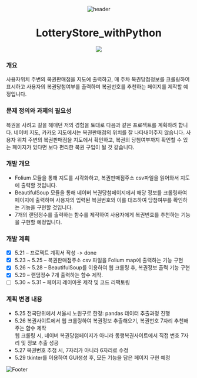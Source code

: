<div align=center>

![header](https://capsule-render.vercel.app/api?type=Waving&color=gradient&height=300&section=header&text=Python%20Lottery%20Store&fontSize=70&animation=fadeIn&fontColor=FFFFFF)

  # LotteryStore_withPython
<img src="https://img.shields.io/badge/Python-3776AB?style=flat-square&logo=python&logoColor=ffffff"/></a>
  
<div align=left>
 
### 개요
  사용자위치 주변의 복권판매점을 지도에 출력하고, 매 주차 복권당첨정보를 크롤링하여 표시하고 사용자의 복권당첨여부를 출력하며 복권번호를 추천하는 페이지를 제작할 예정입니다.
  
### 문제 정의와 과제의 필요성
  복권을 사려고 길을 헤매던 저의 경험을 토대로 다음과 같은 프로젝트를 계획하려 합니다. 네이버 지도, 카카오 지도에서는 복권판매점의 위치를 잘 나타내어주지 않습니다. 사용자 위치 주변의 복권판매점을 지도에서 확인하고, 복권의 당첨여부까지 확인할 수 있는 페이지가 있다면 보다 편리한 복권 구입이 될 것 같습니다. 
  
### 개발 개요
- Folium 모듈을 통해 지도를 시각화하고, 복권판매점주소 csv파일을 읽어와서 지도에 출력할 것입니다. <br>
- BeautifulSoup 모듈을 통해 네이버 복권당첨페이지에서 해당 정보를 크롤링하여 페이지에 출력하며 사용자의 입력된 복권번호와 이를 대조하여 당첨여부를 확인하는 기능을 구현할 것입니다. <br>
- 7개의 랜덤정수를 출력하는 함수를 제작하여 사용자에게 복권번호를 추천하는 기능을 구현할 예정입니다.
  
### 개발 계획
- [x] 5.21 – 프로젝트 계획서 작성 -> done
- [x] 5.23 ~ 5.25 – 복권판매점주소 csv 파일을 Folium map에 출력하는 기능 구현
- [x] 5.26 ~ 5.28 – BeautifulSoup를 이용하여 웹 크롤링 후, 복권정보 출력 기능 구현
- [x] 5.29 – 랜덤정수 7개 출력하는 함수 제작.
- [ ] 5.30 ~ 5.31 – 페이지 레이아웃 제작 및 코드 리팩토링 
  
### 계획 변경 내용
- 5.25 전국단위에서 서울시 노원구로 한정: pandas 데이터 추출과정 진행
- 5.26 복권사이트에서 웹 크롤링하여 복권정보 추출해오기, 복권번호 7자리 추천해주는 함수 제작
  <br> 웹 크롤링 시, 네이버 복권당첨페이지가 아니라 동행복권사이트에서 직접 번호 7자리 및 정보 추출 성공
- 5.27 복권번호 추첨 시, 7자리가 아니라 6자리로 수정
- 5.29 tkinter를 이용하여 GUI생성 후, 모든 기능을 담은 페이지 구현 예정
  
  
![Footer](https://capsule-render.vercel.app/api?type=Waving&color=gradient&height=150&section=footer&animation=fadeIn) 
